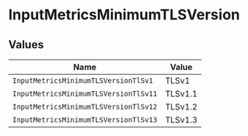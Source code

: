 # InputMetricsMinimumTLSVersion


## Values

| Name                                  | Value                                 |
| ------------------------------------- | ------------------------------------- |
| `InputMetricsMinimumTLSVersionTlSv1`  | TLSv1                                 |
| `InputMetricsMinimumTLSVersionTlSv11` | TLSv1.1                               |
| `InputMetricsMinimumTLSVersionTlSv12` | TLSv1.2                               |
| `InputMetricsMinimumTLSVersionTlSv13` | TLSv1.3                               |